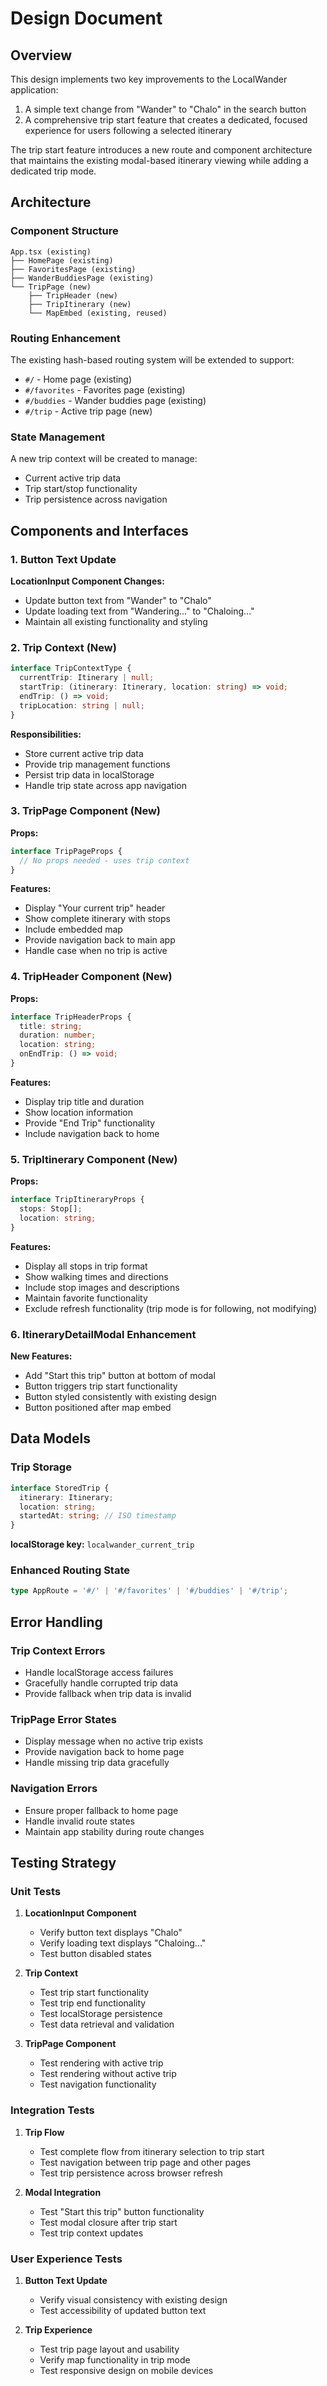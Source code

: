 # Design Document

## Overview

This design implements two key improvements to the LocalWander application:
1. A simple text change from "Wander" to "Chalo" in the search button
2. A comprehensive trip start feature that creates a dedicated, focused experience for users following a selected itinerary

The trip start feature introduces a new route and component architecture that maintains the existing modal-based itinerary viewing while adding a dedicated trip mode.

## Architecture

### Component Structure
```
App.tsx (existing)
├── HomePage (existing)
├── FavoritesPage (existing) 
├── WanderBuddiesPage (existing)
└── TripPage (new)
    ├── TripHeader (new)
    ├── TripItinerary (new)
    └── MapEmbed (existing, reused)
```

### Routing Enhancement
The existing hash-based routing system will be extended to support:
- `#/` - Home page (existing)
- `#/favorites` - Favorites page (existing)
- `#/buddies` - Wander buddies page (existing)
- `#/trip` - Active trip page (new)

### State Management
A new trip context will be created to manage:
- Current active trip data
- Trip start/stop functionality
- Trip persistence across navigation

## Components and Interfaces

### 1. Button Text Update

**LocationInput Component Changes:**
- Update button text from "Wander" to "Chalo"
- Update loading text from "Wandering..." to "Chaloing..."
- Maintain all existing functionality and styling

### 2. Trip Context (New)

```typescript
interface TripContextType {
  currentTrip: Itinerary | null;
  startTrip: (itinerary: Itinerary, location: string) => void;
  endTrip: () => void;
  tripLocation: string | null;
}
```

**Responsibilities:**
- Store current active trip data
- Provide trip management functions
- Persist trip data in localStorage
- Handle trip state across app navigation

### 3. TripPage Component (New)

**Props:**
```typescript
interface TripPageProps {
  // No props needed - uses trip context
}
```

**Features:**
- Display "Your current trip" header
- Show complete itinerary with stops
- Include embedded map
- Provide navigation back to main app
- Handle case when no trip is active

### 4. TripHeader Component (New)

**Props:**
```typescript
interface TripHeaderProps {
  title: string;
  duration: number;
  location: string;
  onEndTrip: () => void;
}
```

**Features:**
- Display trip title and duration
- Show location information
- Provide "End Trip" functionality
- Include navigation back to home

### 5. TripItinerary Component (New)

**Props:**
```typescript
interface TripItineraryProps {
  stops: Stop[];
  location: string;
}
```

**Features:**
- Display all stops in trip format
- Show walking times and directions
- Include stop images and descriptions
- Maintain favorite functionality
- Exclude refresh functionality (trip mode is for following, not modifying)

### 6. ItineraryDetailModal Enhancement

**New Features:**
- Add "Start this trip" button at bottom of modal
- Button triggers trip start functionality
- Button styled consistently with existing design
- Button positioned after map embed

## Data Models

### Trip Storage
```typescript
interface StoredTrip {
  itinerary: Itinerary;
  location: string;
  startedAt: string; // ISO timestamp
}
```

**localStorage key:** `localwander_current_trip`

### Enhanced Routing State
```typescript
type AppRoute = '#/' | '#/favorites' | '#/buddies' | '#/trip';
```

## Error Handling

### Trip Context Errors
- Handle localStorage access failures
- Gracefully handle corrupted trip data
- Provide fallback when trip data is invalid

### TripPage Error States
- Display message when no active trip exists
- Provide navigation back to home page
- Handle missing trip data gracefully

### Navigation Errors
- Ensure proper fallback to home page
- Handle invalid route states
- Maintain app stability during route changes

## Testing Strategy

### Unit Tests
1. **LocationInput Component**
   - Verify button text displays "Chalo"
   - Verify loading text displays "Chaloing..."
   - Test button disabled states

2. **Trip Context**
   - Test trip start functionality
   - Test trip end functionality
   - Test localStorage persistence
   - Test data retrieval and validation

3. **TripPage Component**
   - Test rendering with active trip
   - Test rendering without active trip
   - Test navigation functionality

### Integration Tests
1. **Trip Flow**
   - Test complete flow from itinerary selection to trip start
   - Test navigation between trip page and other pages
   - Test trip persistence across browser refresh

2. **Modal Integration**
   - Test "Start this trip" button functionality
   - Test modal closure after trip start
   - Test trip context updates

### User Experience Tests
1. **Button Text Update**
   - Verify visual consistency with existing design
   - Test accessibility of updated button text

2. **Trip Experience**
   - Test trip page layout and usability
   - Verify map functionality in trip mode
   - Test responsive design on mobile devices